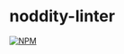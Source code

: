 # noddity-linter
[![NPM](https://nodei.co/npm/noddity-linter.png)](https://nodei.co/npm/noddity-linter/)
